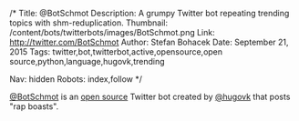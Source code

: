 /*
Title: @BotSchmot
Description: A grumpy Twitter bot repeating trending topics with shm-reduplication.
Thumbnail: /content/bots/twitterbots/images/BotSchmot.png
Link: http://twitter.com/BotSchmot
Author: Stefan Bohacek
Date: September 21, 2015
Tags: twitter,bot,twitterbot,active,opensource,open source,python,language,hugovk,trending

Nav: hidden
Robots: index,follow
*/

[@BotSchmot](https://twitter.com/BotSchmot) is an [open source](https://github.com/hugovk/schbot) Twitter bot created by [@hugovk](https://twitter.com/hugovk) that posts "rap boasts".